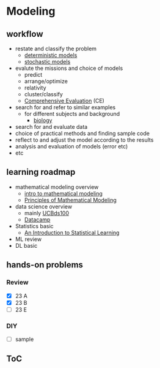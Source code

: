 # Modeling

## workflow

- restate and classify the problem
  - [deterministic models](intro_math_model/deterministic_models.md)
  - [stochastic models](intro_math_model/stochastic_models.md)
- evalute the missions and choice of models
  - predict
  - arrange/optimize
  - relativity
  - cluster/classify
  - [Comprehensive Evaluation](mission-oriented/comprehensive_evaluation.md) (CE)
- search for and refer to similar examples
  - for different subjects and background
    - [biology](intersection/biology/materials.md)
- search for and evaluate data
- choice of practical methods and finding sample code
- reflect to and adjust the model according to the results
- analysis and evaluation of models (error etc)
- etc

## learning roadmap

- mathematical modeling overview
  - [intro to mathematical modeling](https://ubcmath.github.io/MATH360/process/overview.html)
  - [Principles of Mathematical Modeling](https://epdf.tips/principles-of-mathematical-modelingc7a8644fec395ce9035cfb728f3daa1e69512.html)
- data science overview
  - mainly [UCBds100](https://ds100.org/fa23/)
  - [Datacamp](https://www.datacamp.com/)
- Statistics basic
  - [An Introduction to Statistical Learning](https://www.stat.berkeley.edu/users/rabbee/s154/ISLR_First_Printing.pdf)
- ML review
- DL basic

## hands-on problems

### Review

- [x] 23 A
- [x] 23 B
- [ ] 23 E

### DIY

- [ ] sample

## ToC

